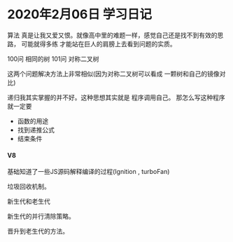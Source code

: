 # 2020年2月06日 学习日记

算法 真是让我又爱又恨。就像高中里的难题一样，感觉自己还是找不到有效的思路，
可能就得多练 才能站在巨人的肩膀上去看到问题的实质。

100问 相同的树
101问 对称二叉树

这两个问题解决方法上非常相似(因为对称二叉树可以看成 一颗树和自己的镜像对比)

递归我其实掌握的并不好。这种思想其实就是 程序调用自己。
那怎么写这种程序 就一定要
* 函数的用途
* 找到递推公式
* 结束条件

#### V8

基础知道了一些JS源码解释编译的过程(Ignition , turboFan)

垃圾回收机制。

新生代和老生代

新生代的并行清除策略。

晋升到老生代的方法。
